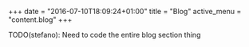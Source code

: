 +++
date = "2016-07-10T18:09:24+01:00"
title = "Blog"
active_menu = "content.blog"
+++


TODO(stefano): Need to code the entire blog section thing
